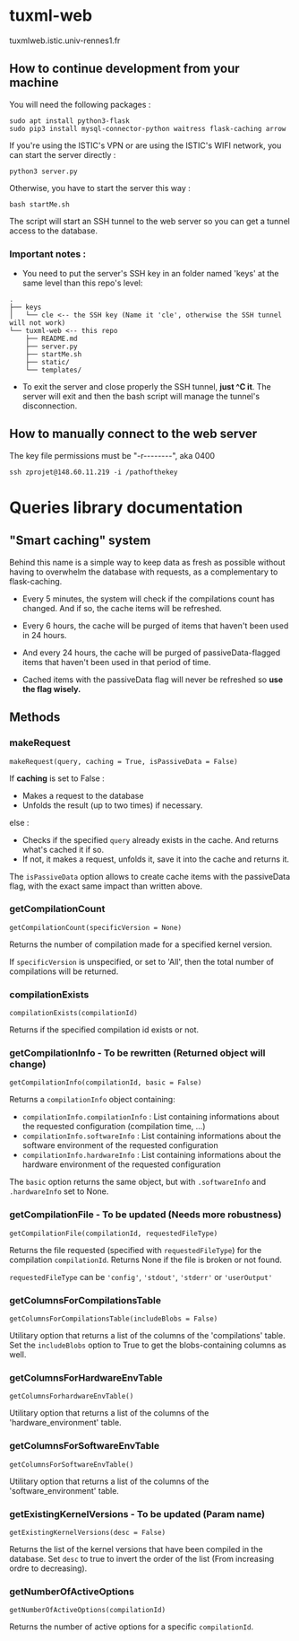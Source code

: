 # tuxml-web

tuxmlweb.istic.univ-rennes1.fr

## How to continue development from your machine

You will need the following packages :
```
sudo apt install python3-flask
sudo pip3 install mysql-connector-python waitress flask-caching arrow
```

If you're using the ISTIC's VPN or are using the ISTIC's WIFI network, you can start the server directly :
```
python3 server.py
```

Otherwise, you have to start the server this way :
```
bash startMe.sh
```
The script will start an SSH tunnel to the web server so you can get a tunnel access to the database.

### Important notes :

- You need to put the server's SSH key in an folder named 'keys' at the same level than this repo's level:
```
.
├── keys
│   └── cle <-- the SSH key (Name it 'cle', otherwise the SSH tunnel will not work)
└── tuxml-web <-- this repo
    ├── README.md
    ├── server.py
    ├── startMe.sh
    ├── static/
    └── templates/
```

- To exit the server and close properly the SSH tunnel, **just ^C it**. The server will exit and then the bash script will manage the tunnel's disconnection.

## How to manually connect to the web server

The key file permissions must be "-r--------", aka 0400

```
ssh zprojet@148.60.11.219 -i /pathofthekey
```


# Queries library documentation
## "Smart caching" system
Behind this name is a simple way to keep data as fresh as possible without having to overwhelm the database with requests, as a complementary to flask-caching.

+ Every 5 minutes, the system will check if the compilations count has changed. And if so, the cache items will be refreshed.

+ Every 6 hours, the cache will be purged of items that haven't been used in 24 hours.

+ And every 24 hours, the cache will be purged of passiveData-flagged items that haven't been used in that period of time.

+ Cached items with the passiveData flag will never be refreshed so **use the flag wisely.**


## Methods
### makeRequest
`makeRequest(query, caching = True, isPassiveData = False)`

If **caching** is set to False :

+ Makes a request to the database
+ Unfolds the result (up to two times) if necessary.

else :

+ Checks if the specified `query` already exists in the cache. And returns what's cached it if so.
+ If not, it makes a request, unfolds it, save it into the cache and returns it.


The `isPassiveData` option allows to create cache items with the passiveData flag, with the exact same impact than written above.

### getCompilationCount
`getCompilationCount(specificVersion = None)`

Returns the number of compilation made for a specified kernel version.

If `specificVersion` is unspecified, or set to 'All', then the total number of compilations will be returned.

### compilationExists
`compilationExists(compilationId)`

Returns if the specified compilation id exists or not.

### getCompilationInfo - To be rewritten (Returned object will change)
`getCompilationInfo(compilationId, basic = False)`

Returns a `compilationInfo` object containing:
+ `compilationInfo.compilationInfo` : List containing informations about the requested configuration (compilation time, ...)
+ `compilationInfo.softwareInfo` : List containing informations about the software environment of the requested configuration
+ `compilationInfo.hardwareInfo` : List containing informations about the hardware environment of the requested configuration

The `basic` option returns the same object, but with `.softwareInfo` and `.hardwareInfo` set to None.

### getCompilationFile - To be updated (Needs more robustness)
`getCompilationFile(compilationId, requestedFileType)`

Returns the file requested (specified with `requestedFileType`) for the compilation `compilationId`. Returns None if the file is broken or not found.

 `requestedFileType` can be `'config'`, `'stdout'`, `'stderr'` or `'userOutput'`
 
### getColumnsForCompilationsTable
`getColumnsForCompilationsTable(includeBlobs = False)`

Utilitary option that returns a list of the columns of the 'compilations' table.
Set the `includeBlobs` option to True to get the blobs-containing columns as well.

### getColumnsForHardwareEnvTable
`getColumnsForhardwareEnvTable()`

Utilitary option that returns a list of the columns of the 'hardware_environment' table.

### getColumnsForSoftwareEnvTable
`getColumnsForSoftwareEnvTable()`

Utilitary option that returns a list of the columns of the 'software_environment' table.

### getExistingKernelVersions - To be updated (Param name)
`getExistingKernelVersions(desc = False)`

Returns the list of the kernel versions that have been compiled in the database.
Set `desc` to true to invert the order of the list (From increasing ordre to decreasing).

### getNumberOfActiveOptions
`getNumberOfActiveOptions(compilationId)`

Returns the number of active options for a specific `compilationId`.
